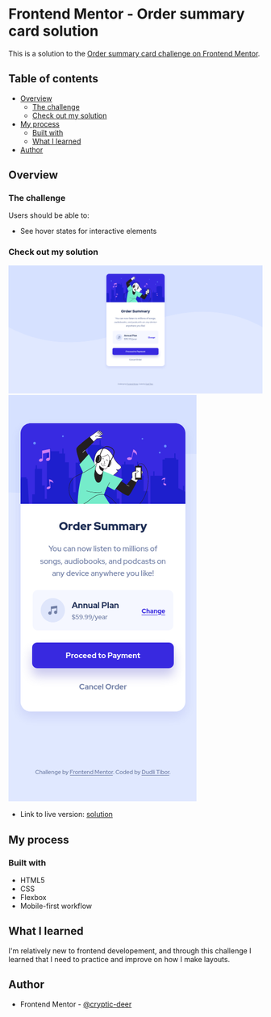 # Frontend Mentor - Order summary card solution

This is a solution to the [Order summary card challenge on Frontend Mentor](https://www.frontendmentor.io/challenges/order-summary-component-QlPmajDUj).

## Table of contents

- [Overview](#overview)
  - [The challenge](#the-challenge)
  - [Check out my solution](#check-out-my-solution)
- [My process](#my-process)
  - [Built with](#built-with)
  - [What I learned](#what-i-learned)
- [Author](#author)

## Overview

### The challenge

Users should be able to:

- See hover states for interactive elements

### Check out my solution

![](screenshots/desktop.png)
![](screenshots/mobile.png)
<br />
- Link to live version: [solution](https://cryptic-deer.github.io/order-summary-comp/)

## My process

### Built with

- HTML5
- CSS
- Flexbox
- Mobile-first workflow

## What I learned

I'm relatively new to frontend developement, and through this challenge I learned that I need to practice and improve on how I make layouts.

## Author

- Frontend Mentor - [@cryptic-deer](https://www.frontendmentor.io/profile/cryptic-deer)
